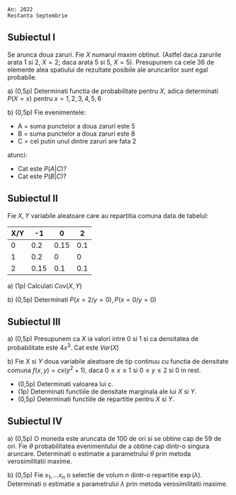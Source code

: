 ```
An: 2022
Restanta Septembrie
```

## Subiectul I

Se arunca doua zaruri. Fie $X$ numarul maxim obtinut. (Astfel daca zarurile arata 1 si 2, $X = 2$; daca arata 5 si 5, $X = 5$). Presupunem ca cele 36 de elemente alea spatiului de rezultate posibile ale aruncarilor sunt egal probabile.

a) (0,5p) Determinati functia de probabilitate pentru $X$, adica determinati $P(X = x)$ pentru $x = 1,2,3,4,5,6$

b) (0,5p) Fie evenimentele:

- A = suma punctelor a doua zaruri este 5
- B = suma punctelor a doua zaruri este 8
- C = cel putin unul dintre zaruri are fata 2

atunci:

- Cat este $P(A|C)$?
- Cat este $P(B|C)$?

## Subiectul II

Fie $X, Y$ variabile aleatoare care au repartitia comuna data de tabelul:

X/Y|-1|0|2
---|---|---|---
0|0.2|0.15|0.1
1|0.2|0|0
2|0.15|0.1|0.1

a) (1p) Calculati $Cov(X, Y)$

b) (0,5p) Determinati $P(x=2/y=0), P(x=0/y=0)$

## Subiectul III

a) (0,5p) Presupunem ca $X$ ia valori intre 0 si 1 si ca densitatea de probabilitate este $4x^3$. Cat este $Var(X)$

b) Fie $X$ si $Y$ doua variabile aleatoare de tip continuu cu functia de densitate comuna $f(x,y) = cx(y^2 + 1)$, daca $0 \le x \le 1$ si $0 \le y \le 2$ si 0 in rest.

- (0,5p) Determinati valoarea lui c.
- (1p) Determinati functiile de densitate marginala ale lui $X$ si $Y$.
- (0,5p) Determinati functiile de repartitie pentru $X$ si $Y$.

<pb/>

## Subiectul IV

a) (0,5p) O moneda este aruncata de 100 de ori si se obtine cap de 59 de ori. Fie $\theta$ probabilitatea evenimentului de a obtine cap dintr-o singura aruncare. Determinati o estimatie a parametrului $\theta$ prin metoda verosimilitatii maxime.

b) (0,5p) Fie $x_1, \dots x_n$ o selectie de volum $n$ dintr-o repartitie $\exp(\lambda)$. Determinati o estimatie a parametrului $\lambda$ prin metoda verosimilitatii maxime.